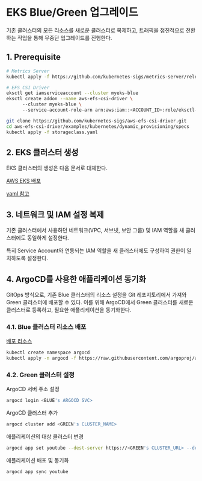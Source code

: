 # EKS Blue/Green 업그레이드

기존 클러스터의 모든 리소스를 새로운 클러스터로 복제하고, 트래픽을 점진적으로 전환하는 작업을 통해 무중단 업그레이드를 진행한다.

## 1. Prerequisite

```bash
# Metrics Server
kubectl apply -f https://github.com/kubernetes-sigs/metrics-server/releases/latest/download/components.yaml

# EFS CSI Driver
eksctl get iamserviceaccount --cluster myeks-blue
eksctl create addon --name aws-efs-csi-driver \ 
      --cluster myeks-blue \ 
      --service-account-role-arn arn:aws:iam::<ACCOUNT_ID>:role/eksctl-myeks-blue-addon-iamserviceaccount-kub-Role1-z3uj8CQJjk4N

git clone https://github.com/kubernetes-sigs/aws-efs-csi-driver.git
cd aws-efs-csi-driver/examples/kubernetes/dynamic_provisioning/specs
kubectl apply -f storageclass.yaml
```

## 2. EKS 클러스터 생성

EKS 클러스터의 생성은 다음 문서로 대체한다.

[AWS EKS 배포](./AWS_EKS_%EB%B0%B0%ED%8F%AC.md)

[yaml 참고](./aws-eks/myeks.yaml)

## 3. 네트워크 및 IAM 설정 복제

기존 클러스터에서 사용하던 네트워크(VPC, 서브넷, 보안 그룹) 및 IAM 역할을 새 클러스터에도 동일하게 설정한다.

특히 Service Account와 연동되는 IAM 역할을 새 클러스터에도 구성하여 권한이 일치하도록 설정한다.

## 4. ArgoCD를 사용한 애플리케이션 동기화

GitOps 방식으로, 기존 Blue 클러스터의 리소스 설정을 Git 레포지토리에서 가져와 Green 클러스터에 배포할 수 있다. 이를 위해 ArgoCD에서 Green 클러스터를 새로운 클러스터로 등록하고, 필요한 애플리케이션을 동기화한다.

### 4.1. Blue 클러스터 리소스 배포

[배포 리소스](https://github.com/ddung1203/youtube-jenkins/tree/dev/k8s-manifest/helm-charts/youtube)


```bash
kubectl create namespace argocd
kubectl apply -n argocd -f https://raw.githubusercontent.com/argoproj/argo-cd/stable/manifests/install.yaml
```

### 4.2. Green 클러스터 설정

ArgoCD 서버 주소 설정

```bash
argocd login <BLUE's ARGOCD SVC>
```

ArgoCD 클러스터 추가

```bash
argocd cluster add <GREEN's CLUSTER_NAME>
```

애플리케이션의 대상 클러스터 변경

```bash
argocd app set youtube --dest-server https://<GREEN's CLUSTER_URL> --dest-namespace youtube
```

애플리케이션 배포 및 동기화

```bash
argocd app sync youtube
```

